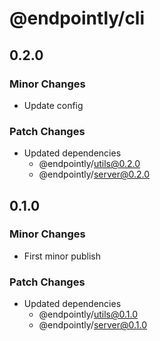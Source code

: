 # @endpointly/cli

## 0.2.0

### Minor Changes

- Update config

### Patch Changes

- Updated dependencies
  - @endpointly/utils@0.2.0
  - @endpointly/server@0.2.0

## 0.1.0

### Minor Changes

- First minor publish

### Patch Changes

- Updated dependencies
  - @endpointly/utils@0.1.0
  - @endpointly/server@0.1.0
